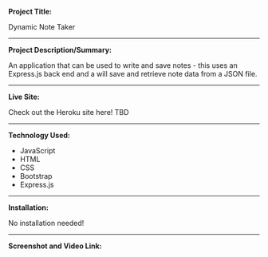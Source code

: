 **Project Title:**

Dynamic Note Taker

---

**Project Description/Summary:**

An application that can be used to write and save notes - this uses an Express.js back end and a will save and retrieve note data from a JSON file.

---

**Live Site:**

Check out the Heroku site here! TBD

---

**Technology Used:**

- JavaScript
- HTML
- CSS
- Bootstrap
- Express.js

---

**Installation:**

No installation needed!

---

**Screenshot and Video Link:**
![]()

